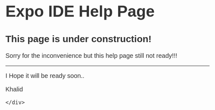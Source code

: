 <!doctype html>
<html>
<head>
<title>Under Construction</title>
</head>
<body>

<title>Site Maintenance</title>
<style>
  body { text-align: center; padding: 150px; }
  h1 { font-size: 50px; }
  body { font: 20px Helvetica, sans-serif; color: #333; }
  article { display: block; text-align: left; width: 650px; margin: 0 auto; }
  a { color: #dc8100; text-decoration: none; }
  a:hover { color: #333; text-decoration: none; }
</style>

<article>
    <h1>Expo IDE Help Page</h1>
    <h2>This page is under construction!</h2>
    <div>
        <p>Sorry for the inconvenience but this help page still not ready!!!<hr>
		I Hope it will be ready soon..</p>
        <p> Khalid</p>

    </div>
</article>    
</body>
</html>
